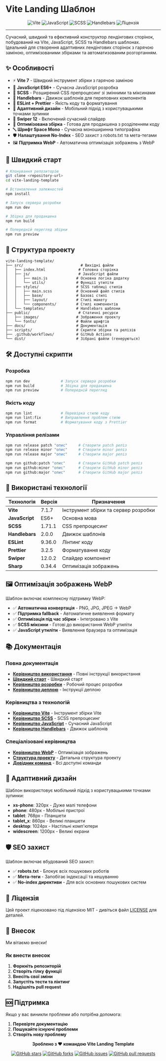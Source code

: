 # Vite Landing Шаблон

<div align="center">
  <img src="https://img.shields.io/badge/Vite-646CFF?style=for-the-badge&logo=vite&logoColor=white" alt="Vite">
  <img src="https://img.shields.io/badge/JavaScript-F7DF1E?style=for-the-badge&logo=javascript&logoColor=black" alt="JavaScript">
  <img src="https://img.shields.io/badge/SCSS-CC6699?style=for-the-badge&logo=sass&logoColor=white" alt="SCSS">
  <img src="https://img.shields.io/badge/Handlebars-F0772B?style=for-the-badge&logo=handlebarsdotjs&logoColor=white" alt="Handlebars">
  <img src="https://img.shields.io/badge/License-MIT-green?style=for-the-badge" alt="Ліцензія">
</div>

---

Сучасний, швидкий та ефективний конструктор лендінгових сторінок, побудований на Vite, JavaScript, SCSS та Handlebars шаблонах. Ідеальний для створення адаптивних лендінгових сторінок з гарячою заміною, оптимізованими збірками та автоматизованим розгортанням.

## ✨ Особливості

- ⚡ **Vite 7** - Швидкий інструмент збірки з гарячою заміною
- 📝 **JavaScript ES6+** - Сучасна JavaScript розробка
- 🎨 **SCSS** - Розширений CSS препроцесинг зі змінними та міксинами
- 📄 **Handlebars** - Движок шаблонів для переповних компонентів
- 🔧 **ESLint + Prettier** - Якість коду та форматування
- 📱 **Адаптивний дизайн** - Мобільний підхід з користувацькими точками зупинки
- 🎯 **Swiper 12** - Включений сучасний слайдер
- 🚀 **Оптимізована збірка** - Готова для продакшена з розділенням коду
- 🔤 **Шрифт Space Mono** - Сучасна моноширинна типографіка
- 🛡️ **Налаштування No-Index** - SEO захист з robots.txt та мета-тегами
- 🖼️ **Підтримка WebP** - Автоматична оптимізація зображень з WebP

## 🚀 Швидкий старт

```bash
# Клонування репозиторію
git clone <repository-url>
cd vite-landing-template

# Встановлення залежностей
npm install

# Запуск сервера розробки
npm run dev

# Збірка для продакшена
npm run build

# Попередній перегляд збірки
npm run preview
```

## 📁 Структура проекту

```
vite-landing-template/
├── src/                          # Вихідні файли
│   ├── index.html               # Головна сторінка
│   ├── js/                      # JavaScript файли
│   │   ├── main.js             # Основна логіка додатку
│   │   └── utils/              # Функції утиліти
│   ├── styles/                 # SCSS таблиці стилів
│   │   ├── main.scss           # Основний файл стилів
│   │   ├── base/               # Базові стилі
│   │   ├── layout/             # Стилі макету
│   │   └── components/         # Стилі компонентів
│   └── templates/              # Handlebars шаблони
├── public/                      # Статичні ресурси
│   ├── images/                 # Зображення проекту
│   └── fonts/                  # Файли шрифтів
├── docs/                       # Документація
├── scripts/                    # Скрипти збірки та релізів
├── .github/workflows/          # GitHub Actions
└── dist/                       # Зібрані файли (генеруються)
```

## 🛠️ Доступні скрипти

### Розробка
```bash
npm run dev              # Запуск сервера розробки
npm run build            # Збірка для продакшена
npm run preview          # Попередній перегляд
```

### Якість коду
```bash
npm run lint             # Перевірка стилю коду
npm run lint:fix         # Виправлення проблем стилю
npm run format           # Форматування коду з Prettier
```

### Управління релізами
```bash
npm run release patch "опис"     # Створити patch реліз
npm run release minor "опис"     # Створити minor реліз
npm run release major "опис"     # Створити major реліз

npm run github:patch "опис"      # Створити GitHub patch реліз
npm run github:minor "опис"      # Створити GitHub minor реліз
npm run github:major "опис"      # Створити GitHub major реліз
```

## 🎨 Використані технології

| Технологія | Версія | Призначення |
|------------|--------|-------------|
| **Vite** | 7.1.7 | Інструмент збірки та сервер розробки |
| **JavaScript** | ES6+ | Основна мова |
| **SCSS** | 1.71.1 | CSS препроцесинг |
| **Handlebars** | 2.0.0 | Движок шаблонів |
| **ESLint** | 9.36.0 | Лінтинг коду |
| **Prettier** | 3.2.5 | Форматування коду |
| **Swiper** | 12.0.2 | Слайдер компонент |
| **Sharp** | 0.34.4 | Оптимізація зображень |

## 🖼️ Оптимізація зображень WebP

Шаблон включає комплексну підтримку WebP:

- ✅ **Автоматична конвертація** - PNG, JPG, JPEG → WebP
- ✅ **Підтримка fallback** - Автоматичне виявлення формату
- ✅ **Оптимізація під час збірки** - Інтегровано з Vite
- ✅ **SCSS міксини** - Готові до використання WebP утиліти
- ✅ **JavaScript утиліти** - Виявлення браузера та оптимізація

## 📚 Документація

### Повна документація
- **[Керівництво використання](docs/USAGE_GUIDE.md)** - Повні інструкції використання
- **[Швидкий старт](docs/guides/QUICK_START.md)** - Швидкий старт
- **[Керівництво розробки](docs/guides/DEVELOPMENT.md)** - Робочий процес розробки
- **[Керівництво деплою](docs/guides/DEPLOYMENT.md)** - Інструкції деплою

### Керівництва з технологій
- **[Керівництво Vite](docs/technologies/VITE.md)** - Інструмент збірки Vite
- **[Керівництво SCSS](docs/technologies/SCSS.md)** - SCSS препроцесинг
- **[Керівництво JavaScript](docs/technologies/JAVASCRIPT.md)** - Сучасний JavaScript
- **[Керівництво Handlebars](docs/technologies/HANDLEBARS.md)** - Движок шаблонів

### Спеціалізовані керівництва
- **[Керівництво WebP](docs/WEBP_GUIDE.md)** - Оптимізація зображень
- **[Структура проекту](docs/PROJECT_STRUCTURE_CENTRAL.md)** - Детальна структура проекту
- **[Довідник команд](docs/COMMANDS.md)** - Всі доступні команди

## 📱 Адаптивний дизайн

Шаблон використовує мобільний підхід з користувацькими точками зупинки:

- **xs-phone**: 320px - Дуже малі телефони
- **phone**: 480px - Мобільні пристрої
- **tablet**: 768px - Планшети
- **tablet_x**: 860px - Великі планшети
- **desktop**: 1024px - Настільні комп'ютери
- **widescreen**: 1200px - Великі екрани

## 🛡️ SEO захист

Шаблон включає вбудований SEO захист:

- ✅ **robots.txt** - Блокує всіх пошукових роботів
- ✅ **Мета-теги** - Запобігає індексації та кешуванню
- ✅ **No-index директиви** - Для всіх основних пошукових систем

## 📄 Ліцензія

Цей проект ліцензовано під ліцензією MIT - дивіться файл [LICENSE](LICENSE) для деталей.

## 🤝 Внесок

Ми вітаємо внески!

### Як внести внесок

1. **Форкніть репозиторій**
2. **Створіть гілку функції**
3. **Внесіть свої зміни**
4. **Запустіть тести та лінтинг**
5. **Надішліть pull request**

## 🆘 Підтримка

Якщо у вас виникли проблеми або потрібна допомога:

1. **Перевірте документацію**
2. **Пошукайте існуючі проблеми**
3. **Створіть нову проблему**

<div align="center">
  <p><strong>Зроблено з ❤️ командою Vite Landing Template</strong></p>
  
  [![GitHub stars](https://img.shields.io/github/stars/Boskolife/vite-landing-template?style=social)](https://github.com/Boskolife/vite-landing-template)
  [![GitHub forks](https://img.shields.io/github/forks/Boskolife/vite-landing-template?style=social)](https://github.com/Boskolife/vite-landing-template/fork)
  [![GitHub issues](https://img.shields.io/github/issues/Boskolife/vite-landing-template)](https://github.com/Boskolife/vite-landing-template/issues)
  [![GitHub pull requests](https://img.shields.io/github/issues-pr/Boskolife/vite-landing-template)](https://github.com/Boskolife/vite-landing-template/pulls)
</div>

